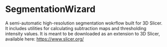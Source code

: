# SegmentationWizard
A semi-automatic high-resolution segmentation wokrflow built for 3D Slicer. It includes utilities for calculating subtraction maps and thresholding intensity values. It is meant to be downloaded as an extension to 3D Slicer, available here: https://www.slicer.org/
